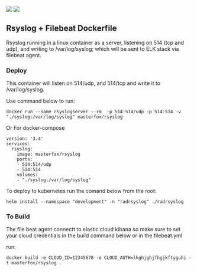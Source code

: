 [![](https://images.microbadger.com/badges/image/masterfox/rsyslog.svg)](https://microbadger.com/images/masterfox/rsyslog "Get your own image badge on microbadger.com") [![](https://images.microbadger.com/badges/version/masterfox/rsyslog.svg)](https://microbadger.com/images/masterfox/rsyslog "Get your own version badge on microbadger.com")

## Rsyslog + Filebeat Dockerfile

Rsyslog running in a linux container as a server, listening on 514 (tcp and udp), and writing to /var/log/syslog; which will be sent to ELK stack via filebeat agent.

### Deploy

This container will listen on 514/udp, and 514/tcp and write it to /var/log/syslog.

Use command below to run:

    docker run --name rsyslogserver --rm  -p 514:514/udp -p 514:514 -v "./syslog:/var/log/syslog" masterfox/rsyslog 


Or For docker-compose

    version: '3.4'
    services:
      rsyslog:
        image: masterfox/rsyslog
        ports:
        - 514:514/udp
        - 514:514
        volumes:
        - "./syslog:/var/log/syslog"

To deploy to kubernetes run the comand below from the root:

    helm install --namespace "development" -n "radrsyslog" ./radrsyslog


### To Build

The file beat agent connectt to elastic cloud kibana so make sure to set your cloud credentials in the build command below or in the filebeat.yml

run: 

    docker build -e CLOUD_ID=12345678 -e CLOUD_AUTH=lkghjghjfhgjkftyguhi -t masterfox/rsyslog .